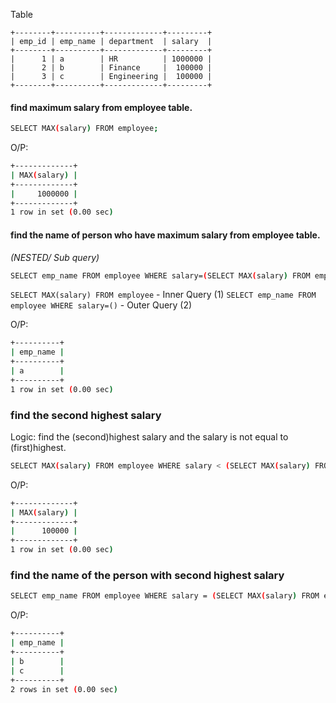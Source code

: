 Table
```
+--------+----------+-------------+---------+
| emp_id | emp_name | department  | salary  |
+--------+----------+-------------+---------+
|      1 | a        | HR          | 1000000 |
|      2 | b        | Finance     |  100000 |
|      3 | c        | Engineering |  100000 |
+--------+----------+-------------+---------+
```
#### find maximum salary from employee table.

```bash
SELECT MAX(salary) FROM employee;
```
O/P: 
```bash
+-------------+
| MAX(salary) |
+-------------+
|     1000000 |
+-------------+
1 row in set (0.00 sec)
```

#### find the name of person who have maximum salary from employee table.
*(NESTED/ Sub query)*

```bash
SELECT emp_name FROM employee WHERE salary=(SELECT MAX(salary) FROM employee);
```
`SELECT MAX(salary) FROM employee` - Inner Query (1)
`SELECT emp_name FROM employee WHERE salary=()` - Outer Query (2)

O/P:

```bash
+----------+
| emp_name |
+----------+
| a        |
+----------+
1 row in set (0.00 sec)
```

### find the second highest salary
Logic: find the (second)highest salary and the salary is not equal to (first)highest. 

```bash
SELECT MAX(salary) FROM employee WHERE salary < (SELECT MAX(salary) FROM employee);
```
O/P:
```bash
+-------------+
| MAX(salary) |
+-------------+
|      100000 |
+-------------+
1 row in set (0.00 sec)
```

### find the name of the person with second highest salary
```bash
SELECT emp_name FROM employee WHERE salary = (SELECT MAX(salary) FROM employee WHERE salary < (SELECT MAX(salary) FROM employee));
```
O/P:

```bash
+----------+
| emp_name |
+----------+
| b        |
| c        |
+----------+
2 rows in set (0.00 sec)
```
